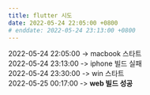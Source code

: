 ```yaml
---
title: flutter 시도
date: 2022-05-24 22:05:00 +0800
# enddate: 2022-05-24 23:13:00 +0800
---
```


2022-05-24 22:05:00 -> macbook 스타트  
2022-05-24 23:13:00 -> iphone 빌드 실패  
2022-05-24 23:30:00 -> win 스타트  
2022-05-25 00:17:00 -> **web 빌드 성공**  
